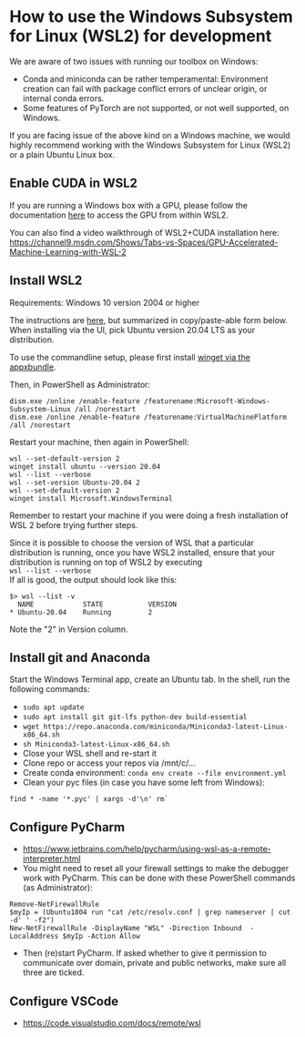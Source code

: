 # How to use the Windows Subsystem for Linux (WSL2) for development

We are aware of two issues with running our toolbox on Windows:
- Conda and miniconda can be rather temperamental: Environment creation can fail with package conflict errors
of unclear origin, or internal conda errors.
- Some features of PyTorch are not supported, or not well supported, on Windows.

If you are facing issue of the above kind on a Windows machine, we would highly recommend working with the
Windows Subsystem for Linux (WSL2) or a plain Ubuntu Linux box.

## Enable CUDA in WSL2
If you are running a Windows box with a GPU, please follow the documentation 
[here](https://docs.microsoft.com/en-us/windows/win32/direct3d12/gpu-cuda-in-wsl) to access the GPU from within WSL2.

You can also find a video walkthrough of WSL2+CUDA installation here: https://channel9.msdn.com/Shows/Tabs-vs-Spaces/GPU-Accelerated-Machine-Learning-with-WSL-2

## Install WSL2

Requirements: Windows 10 version 2004 or higher

The instructions are [here](https://docs.microsoft.com/en-us/windows/wsl/install-win10), but summarized in
copy/paste-able form below. When installing via the UI, pick Ubuntu version 20.04 LTS as your distribution.

To use the commandline setup, please first install 
[winget via the appxbundle](https://github.com/microsoft/winget-cli/releases).

Then, in PowerShell as Administrator:
```
dism.exe /online /enable-feature /featurename:Microsoft-Windows-Subsystem-Linux /all /norestart
dism.exe /online /enable-feature /featurename:VirtualMachinePlatform /all /norestart
```
Restart your machine, then again in PowerShell:
```
wsl --set-default-version 2
winget install ubuntu --version 20.04
wsl --list --verbose
wsl --set-version Ubuntu-20.04 2
wsl --set-default-version 2
winget install Microsoft.WindowsTerminal
```

Remember to restart your machine if you were doing a fresh installation of WSL 2 before trying further steps. 

Since it is possible to choose the version of WSL that a particular distribution is running, 
once you have WSL2 installed, ensure that your distribution is running on top of WSL2 by executing  
`wsl --list --verbose`  
If all is good, the output should look like this:  
```
$> wsl --list -v
  NAME            STATE           VERSION
* Ubuntu-20.04    Running         2
```
Note the "2" in Version column.


## Install git and Anaconda

Start the Windows Terminal app, create an Ubuntu tab. In the shell, run the following commands:
- `sudo apt update`
- `sudo apt install git git-lfs python-dev build-essential`
- `wget https://repo.anaconda.com/miniconda/Miniconda3-latest-Linux-x86_64.sh`
- `sh Miniconda3-latest-Linux-x86_64.sh`
- Close your WSL shell and re-start it
- Clone repo or access your repos via /mnt/c/...
- Create conda environment: `conda env create --file environment.yml`
- Clean your pyc files (in case you have some left from Windows):
```
find * -name '*.pyc' | xargs -d'\n' rm`
```

## Configure PyCharm

- https://www.jetbrains.com/help/pycharm/using-wsl-as-a-remote-interpreter.html
- You might need to reset all your firewall settings to make the debugger work with PyCharm. This can be done with these PowerShell commands (as Administrator):
```
Remove-NetFirewallRule
$myIp = (Ubuntu1804 run "cat /etc/resolv.conf | grep nameserver | cut -d' ' -f2")
New-NetFirewallRule -DisplayName "WSL" -Direction Inbound  -LocalAddress $myIp -Action Allow
```
- Then (re)start PyCharm. If asked whether to give it permission to communicate over domain, private and public networks, make sure all three are ticked.

## Configure VSCode
- https://code.visualstudio.com/docs/remote/wsl
